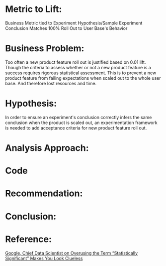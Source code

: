 # Metric to Lift:

Business Metric tied to Experiment Hypothesis/Sample Experiment Conclusion Matches 100% Roll Out to User Base's Behavior


# Business Problem:

Too often a new product feature roll out is justified based on 0.01 lift. Though the criteria to assess whether or not a new product feature is a success
requires rigorous statistical assessment. This is to prevent a new product feature from failing expectations when scaled out to the whole user base. And 
therefore lost resources and time.

# Hypothesis: 

In order to ensure an experiment's conclusion correctly infers the same conclusion when the product is scaled out, an experimentation framework is needed 
to add acceptance criteria for new product feature roll out.

# Analysis Approach:



# Code



# Recommendation: 



# Conclusion:



# Reference: 

[Google, Chief Data Scientist on Overusing the Term “Statistically Significant” Makes You Look Clueless](https://towardsdatascience.com/overusing-the-term-statistically-significant-makes-you-look-clueless-f96e1ad1a78e)

